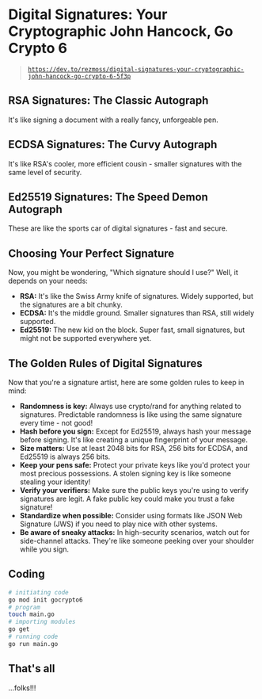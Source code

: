 # Digital Signatures: Your Cryptographic John Hancock, Go Crypto 6

> [`https://dev.to/rezmoss/digital-signatures-your-cryptographic-john-hancock-go-crypto-6-5f3p`](https://dev.to/rezmoss/digital-signatures-your-cryptographic-john-hancock-go-crypto-6-5f3p)

## RSA Signatures: The Classic Autograph

It's like signing a document with a really fancy, unforgeable pen.

## ECDSA Signatures: The Curvy Autograph

It's like RSA's cooler, more efficient cousin - smaller signatures with the same level of security.

## Ed25519 Signatures: The Speed Demon Autograph

These are like the sports car of digital signatures - fast and secure.

## Choosing Your Perfect Signature

Now, you might be wondering, "Which signature should I use?" Well, it depends on your needs:

- **RSA:** It's like the Swiss Army knife of signatures. Widely supported, but the signatures are a bit chunky.
- **ECDSA:** It's the middle ground. Smaller signatures than RSA, still widely supported.
- **Ed25519:** The new kid on the block. Super fast, small signatures, but might not be supported everywhere yet.

## The Golden Rules of Digital Signatures

Now that you're a signature artist, here are some golden rules to keep in mind:

- **Randomness is key:** Always use crypto/rand for anything related to signatures. Predictable randomness is like using the same signature every time - not good!
- **Hash before you sign:** Except for Ed25519, always hash your message before signing. It's like creating a unique fingerprint of your message.
- **Size matters:** Use at least 2048 bits for RSA, 256 bits for ECDSA, and Ed25519 is always 256 bits.
- **Keep your pens safe:** Protect your private keys like you'd protect your most precious possessions. A stolen signing key is like someone stealing your identity!
- **Verify your verifiers:** Make sure the public keys you're using to verify signatures are legit. A fake public key could make you trust a fake signature!
- **Standardize when possible:** Consider using formats like JSON Web Signature (JWS) if you need to play nice with other systems.
- **Be aware of sneaky attacks:** In high-security scenarios, watch out for side-channel attacks. They're like someone peeking over your shoulder while you sign.

## Coding

```sh
# initiating code
go mod init gocrypto6
# program
touch main.go
# importing modules
go get 
# running code
go run main.go 
```

## That's all

...folks!!!
